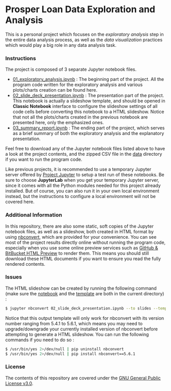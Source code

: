 # Prosper Loan Data Exploration and Analysis

This is a personal project which focuses on the *exploratory analysis* step in the entire data analysis process, as well as the *data visualization* practices which would play a big role in any data analysis task.

### Instructions

The project is composed of 3 separate Jupyter notebook files.

- [01_exploratory_analysis.ipynb](https://github.com/ZXKUQYB/nd002-project5/blob/main/01_exploratory_analysis.ipynb) : The beginning part of the project. All the program code written for the exploratory analysis and various plots/charts creation can be found here.
- [02_slide_deck_presentation.ipynb](https://github.com/ZXKUQYB/nd002-project5/blob/main/02_slide_deck_presentation.ipynb) : The presentation part of the project. This notebook is actually a slideshow template, and should be opened in **Classic Notebook** interface to configure the slideshow settings of all code cells before converting this notebook to a HTML slideshow. Notice that not all the plots/charts created in the previous notebook are presented here, only the emphasized ones.
- [03_summary_report.ipynb](https://github.com/ZXKUQYB/nd002-project5/blob/main/03_summary_report.ipynb) : The ending part of the project, which serves as a brief summary of both the exploratory analysis and the explanatory presentation.

Feel free to download any of the Jupyter notebook files listed above to have a look at the project contents, and the zipped CSV file in the [data](https://github.com/ZXKUQYB/nd002-project5/tree/main/data) directory if you want to run the program code.

Like previous projects, it is recommended to use a temporary Jupyter server offered by [Project Jupyter](https://jupyter.org/try) to setup a test run of these notebooks. Be sure to choose **JupyterLab** when you get your temporary Jupyter server, since it comes with all the Python modules needed for this project already installed. But of course, you can also run it in your own local environment instead, but the instructions to configure a local environment will not be covered here.

### Additional Information

In this repository, there are also some static, soft copies of the Jupyter notebook files, as well as a slideshow, both created in HTML format by using [nbconvert](https://nbconvert.readthedocs.io), which are provided for your convenience. You can see most of the project results directly online without running the program code, especially when you use some online preview services such as [GitHub & BitBucket HTML Preview](https://htmlpreview.github.io/) to render them. This means you should still download these HTML documents if you want to ensure you read the fully rendered contents.

### Issues

The HTML slideshow can be created by running the following command (make sure the [notebook](https://github.com/ZXKUQYB/nd002-project5/blob/main/02_slide_deck_presentation.ipynb) and the [template](https://github.com/ZXKUQYB/nd002-project5/blob/main/output_toggle.tpl) are both in the current directory) :

```sh
$ jupyter nbconvert 02_slide_deck_presentation.ipynb --to slides --template output_toggle
```

Notice that this output template will only work for nbconvert with its version number ranging from 5.4.1 to 5.6.1, which means you may need to upgrade/downgrade your currently installed version of nbconvert before attempting to generate a HTML slideshow. You can run the following commands if you need to do so :

```sh
$ /usr/bin/yes 2>/dev/null | pip uninstall nbconvert
$ /usr/bin/yes 2>/dev/null | pip install nbconvert==5.6.1
```

### License

The contents of this repository are covered under the [GNU General Public License v3.0](https://github.com/ZXKUQYB/nd002-project5/blob/main/LICENSE).
